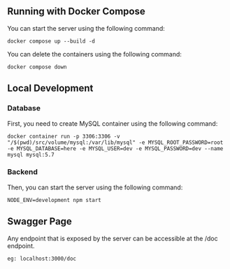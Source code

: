 ## Running with Docker Compose  
You can start the server using the following command:    
```  
docker compose up --build -d
```  

You can delete the containers using the following command:  
```  
docker compose down  
```

## Local Development
### Database   
First, you need to create MySQL container using the following command:  

```  
docker container run -p 3306:3306 -v "/$(pwd)/src/volume/mysql:/var/lib/mysql" -e MYSQL_ROOT_PASSWORD=root -e MYSQL_DATABASE=here -e MYSQL_USER=dev -e MYSQL_PASSWORD=dev --name mysql mysql:5.7
```  
### Backend  
Then, you can start the server using the following command:  

```  
NODE_ENV=development npm start
```  

## Swagger Page   
Any endpoint that is exposed by the server can be accessible at the /doc endpoint.  
```  
eg: localhost:3000/doc  
```  
